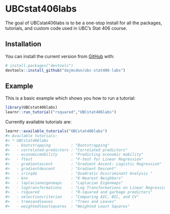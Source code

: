 
<!-- README.md is generated from README.Rmd. Please edit that file -->

# UBCstat406labs

<!-- badges: start -->

<!-- badges: end -->

The goal of UBCstat406labs is to be a one-stop install for all the
packages, tutorials, and custom code used in UBC’s Stat 406 course.

## Installation

You can install the current version from [GitHub](https://github.com/)
with:

``` r
# install.packages("devtools")
devtools::install_github("dajmcdon/ubc-stat406-labs")
```

## Example

This is a basic example which shows you how to run a tutorial:

``` r
library(UBCstat406labs)
learnr::run_tutorial("rsquared","UBCstat406labs")
```

Currently available tutorials are:

``` r
learnr::available_tutorials("UBCstat406labs")
#> Available tutorials:
#> * UBCstat406labs
#>   - bootstrapping         : "Bootstrapping"
#>   - correlated-predictors : "Correlated predictors"
#>   - economicmobility      : "Predicting economic mobility"
#>   - ftest                 : "F-test for Linear Regression"
#>   - gradientascent        : "Gradient Ascent: Logistic Regression"
#>   - gradientdescent       : "Gradient Descent"
#>   - irisqda               : "Quadratic Discriminant Analysis "
#>   - knn                   : "K-Nearest Neighbors"
#>   - laplacianeigenmaps    : "Laplacian Eigenmaps"
#>   - logtransformations    : "Log Transformations on Linear Regression"
#>   - rsquared              : "R-squared and garbage predictors"
#>   - selectioncriterion    : "Comparing AIC, BIC, and CV"
#>   - treesandleaves        : "Trees and Leaves"
#>   - weightedleastsquares  : "Weighted Least Squares"
```

